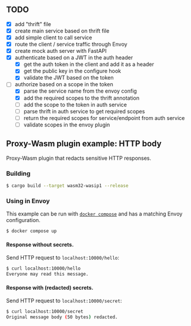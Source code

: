 ## TODO

- [x] add "thrift" file
- [x] create main service based on thrift file
- [x] add simple client to call service
- [x] route the client / service traffic through Envoy
- [x] create mock auth server with FastAPI
- [x] authenticate based on a JWT in the auth header
  - [x] get the auth token in the client and add it as a header
  - [x] get the public key in the configure hook 
  - [x] validate the JWT based on the token 
- [ ] authorize based on a scope in the token
  - [x] parse the service name from the envoy config
  - [x] add the required scopes to the thrift annotation
  - [ ] add the scope to the token in auth service
  - [ ] parse thrift in auth service to get required scopes
  - [ ] return the required scopes for service/endpoint from auth service
  - [ ] validate scopes in the envoy plugin

## Proxy-Wasm plugin example: HTTP body

Proxy-Wasm plugin that redacts sensitive HTTP responses.

### Building

```sh
$ cargo build --target wasm32-wasip1 --release
```

### Using in Envoy

This example can be run with [`docker compose`](https://docs.docker.com/compose/install/)
and has a matching Envoy configuration.

```sh
$ docker compose up
```

#### Response without secrets.

Send HTTP request to `localhost:10000/hello`:

```sh
$ curl localhost:10000/hello
Everyone may read this message.
```

#### Response with (redacted) secrets.

Send HTTP request to `localhost:10000/secret`:

```sh
$ curl localhost:10000/secret
Original message body (50 bytes) redacted.
```
